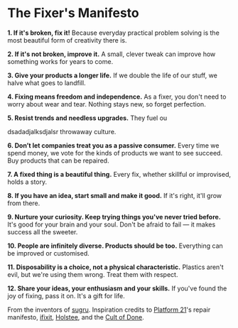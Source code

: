 ﻿The Fixer's Manifesto
=====================

**1. If it's broken, fix it!** Because everyday practical problem solving is the most beautiful form of creativity there is.

**2. If it's not broken, improve it.** A small, clever tweak can improve how something works for years to come.

**3. Give your products a longer life.** If we double the life of our stuff, we halve what goes to landfill.

**4. Fixing means freedom and independence.** As a fixer, you don't need to worry about wear and tear. Nothing stays new, so forget perfection.

**5. Resist trends and needless upgrades.** They fuel ou


dsadadjalksdjalsr throwaway culture.

**6. Don’t let companies treat you as a passive consumer.** Every time we spend money, we vote for the kinds of products we want to see succeed. Buy products that can be repaired.

**7. A fixed thing is a beautiful thing.** Every fix, whether skillful or improvised, holds a story.

**8. If you have an idea, start small and make it good.** If it's right, it'll grow from there.

**9. Nurture your curiosity. Keep trying things you've never tried before.** It's good for your brain and your soul. Don't be afraid to fail — it makes success all the sweeter.

**10. People are infinitely diverse. Products should be too.** Everything can be improved or customised.

**11. Disposability is a choice, not a physical characteristic.** Plastics aren't evil, but we're using them wrong. Treat them with respect.

**12. Share your ideas, your enthusiasm and your skills.** If you've found the joy of fixing, pass it on. It's a gift for life.

From the inventors of [sugru](https://sugru.com).
Inspiration credits to [Platform 21](http://www.platform21.nl)'s repair manifesto, [ifixit](http://www.ifixit.com/), [Holstee](http://shop.holstee.com/pages/about), and the [Cult of Done](http://www.brepettis.com/blog/2009/3/3/the-cult-of-done-manifesto.html).

